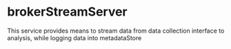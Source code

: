 brokerStreamServer
==================

This service provides means to stream data from data collection interface to analysis, while logging data into metadataStore
